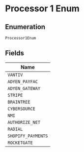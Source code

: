 
# Processor 1 Enum

## Enumeration

`Processor1Enum`

## Fields

| Name |
|  --- |
| `VANTIV` |
| `ADYEN_PAYFAC` |
| `ADYEN_GATEWAY` |
| `STRIPE` |
| `BRAINTREE` |
| `CYBERSOURCE` |
| `NMI` |
| `AUTHORIZE_NET` |
| `RADIAL` |
| `SHOPIFY_PAYMENTS` |
| `ROCKETGATE` |

